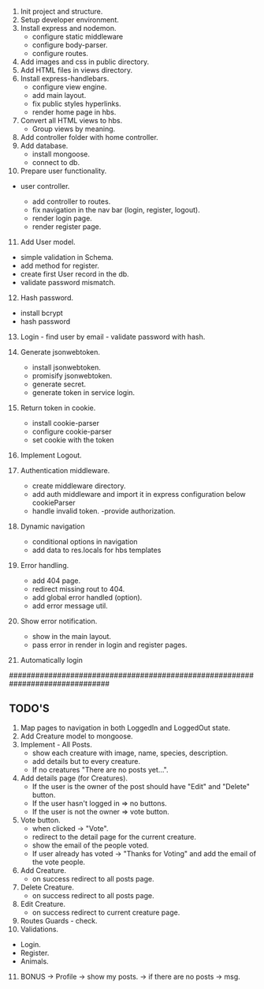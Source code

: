 1. Init project and structure.
2. Setup developer environment.
3. Install express and nodemon.
   - configure static middleware
   - configure body-parser.
   - configure routes.
4. Add images and css in public directory.
5. Add HTML files in views directory.
6. Install express-handlebars.
   - configure view engine.
   - add main layout.
   - fix public styles hyperlinks.
   - render home page in hbs.
7. Convert all HTML views to hbs.
   - Group views by meaning.
8. Add controller folder with home controller.
9. Add database.
   - install mongoose.
   - connect to db.
10. Prepare user functionality.

- user controller.

  - add controller to routes.
  - fix navigation in the nav bar (login, register, logout).
  - render login page.
  - render register page.

11. Add User model.

- simple validation in Schema.
- add method for register.
- create first User record in the db.
- validate password mismatch.

12. Hash password.

- install bcrypt
- hash password

13. Login - find user by email - validate password with hash.

14. Generate jsonwebtoken.
    - install jsonwebtoken.
    - promisify jsonwebtoken.
    - generate secret.
    - generate token in service login.
15. Return token in cookie.
    - install cookie-parser
    - configure cookie-parser
    - set cookie with the token
16. Implement Logout.
17. Authentication middleware.
    - create middleware directory.
    - add auth middleware and import it in express configuration below cookieParser
    - handle invalid token.
      -provide authorization.
18. Dynamic navigation
    - conditional options in navigation
    - add data to res.locals for hbs templates
19. Error handling.
    - add 404 page.
    - redirect missing rout to 404.
    - add global error handled (option).
    - add error message util.
20. Show error notification.
    - show in the main layout.
    - pass error in render in login and register pages.
21. Automatically login

###############################################################################

## TODO'S

1. Map pages to navigation in both LoggedIn and LoggedOut state.
2. Add Creature model to mongoose.
3. Implement - All Posts.
   - show each creature with image, name, species, description.
   - add details but to every creature.
   - If no creatures "There are no posts yet...".
4. Add details page (for Creatures).
   - If the user is the owner of the post should have "Edit" and "Delete" button.
   - If the user hasn't logged in => no buttons.
   - If the user is not the owner => vote button.
5. Vote button.
   - when clicked -> "Vote".
   - redirect to the detail page for the current creature.
   - show the email of the people voted.
   - If user already has voted -> "Thanks for Voting" and add the email of the vote people.
6. Add Creature.
   - on success redirect to all posts page.
7. Delete Creature.
   - on success redirect to all posts page.
8. Edit Creature.
   - on success redirect to current creature page.
9. Routes Guards - check.
10. Validations.

- Login.
- Register.
- Animals.

11. BONUS -> Profile
    -> show my posts.
    -> if there are no posts -> msg.
